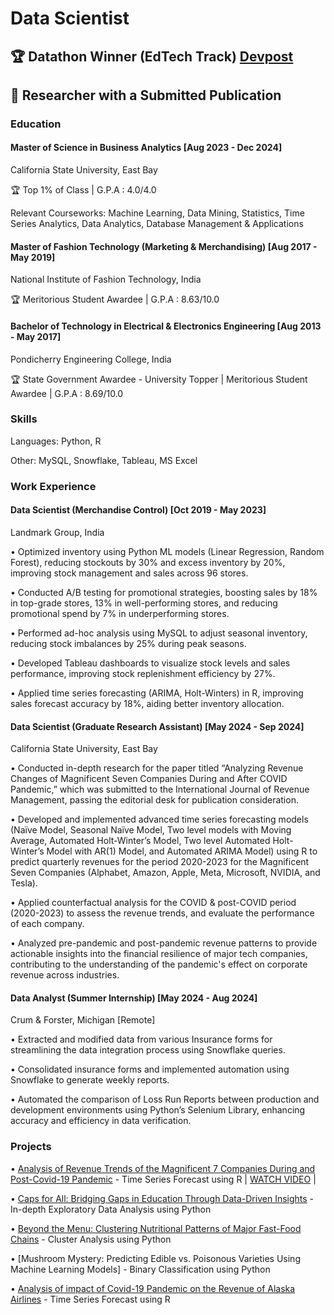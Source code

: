 
# Data Scientist
## 🏆 Datathon Winner (EdTech Track)  [Devpost](https://csueastbay-datathon-2024.devpost.com/project-gallery)         
## 🔬 Researcher with a Submitted Publication


### Education
#### Master of Science in Business Analytics  [Aug 2023 - Dec 2024]
California State University, East Bay

🏆 Top 1% of Class | G.P.A : 4.0/4.0

Relevant Courseworks: Machine Learning, Data Mining, Statistics, Time Series Analytics, Data Analytics, Database Management & Applications

#### Master of Fashion Technology (Marketing & Merchandising)  [Aug 2017 - May 2019]
National Institute of Fashion Technology, India

🏆 Meritorious Student Awardee | G.P.A : 8.63/10.0

#### Bachelor of Technology in Electrical & Electronics Engineering  [Aug 2013 - May 2017]
Pondicherry Engineering College, India

🏆 State Government Awardee - University Topper | Meritorious Student Awardee | G.P.A : 8.69/10.0

### Skills

Languages: Python, R 

Other: MySQL, Snowflake, Tableau, MS Excel

### Work Experience
#### Data Scientist (Merchandise Control) [Oct 2019 - May 2023]
Landmark Group, India

•	Optimized inventory using Python ML models (Linear Regression, Random Forest), reducing stockouts by 30% and excess inventory by 20%, improving stock management and sales across 96 stores.

•	Conducted A/B testing for promotional strategies, boosting sales by 18% in top-grade stores, 13% in well-performing stores, and reducing promotional spend by 7% in underperforming stores.

•	Performed ad-hoc analysis using MySQL to adjust seasonal inventory, reducing stock imbalances by 25% during peak seasons.

•	Developed Tableau dashboards to visualize stock levels and sales performance, improving stock replenishment efficiency by 27%.

•	Applied time series forecasting (ARIMA, Holt-Winters) in R, improving sales forecast accuracy by 18%, aiding better inventory allocation.

#### Data Scientist (Graduate Research Assistant) [May 2024 - Sep 2024]
California State University, East Bay

•	Conducted in-depth research for the paper titled “Analyzing Revenue Changes of Magnificent Seven Companies During and After COVID Pandemic,” which was submitted to the International Journal of Revenue Management, passing the editorial desk for publication consideration.

•	Developed and implemented advanced time series forecasting models (Naïve Model, Seasonal Naïve Model, Two level models with Moving Average, Automated Holt-Winter’s Model, Two level Automated Holt-Winter’s Model with AR(1) Model, and Automated ARIMA Model) using R to predict quarterly revenues for the period 2020-2023 for the Magnificent Seven Companies (Alphabet, Amazon, Apple, Meta, Microsoft, NVIDIA, and Tesla).

•	Applied counterfactual analysis for the COVID & post-COVID period (2020-2023) to assess the revenue trends, and evaluate the performance of each company.

•	Analyzed pre-pandemic and post-pandemic revenue patterns to provide actionable insights into the financial resilience of major tech companies, contributing to the understanding of the pandemic's effect on corporate revenue across industries.

#### Data Analyst (Summer Internship) [May 2024 - Aug 2024]
Crum & Forster, Michigan [Remote]

•	Extracted and modified data from various Insurance forms for streamlining the data integration process using Snowflake queries.

•	Consolidated insurance forms and implemented automation using Snowflake to generate weekly reports.

•	Automated the comparison of Loss Run Reports between production and development environments using Python’s Selenium Library, enhancing accuracy and efficiency in data verification.

### Projects


•	[Analysis of Revenue Trends of the Magnificent 7 Companies During and Post-Covid-19 Pandemic](https://github.com/harshini8-10/Magnificent7_Pandemic_RevenueAnalysis) - Time Series Forecast using R 
   | [WATCH VIDEO](https://youtu.be/QFhYwAtGUMQ?si=2vSNrMiRcu--jRH) |

•  [Caps for All: Bridging Gaps in Education Through Data-Driven Insights](https://github.com/harshini8-10/Caps-For-All) - In-depth Exploratory Data Analysis using Python

•	[Beyond the Menu: Clustering Nutritional Patterns of Major Fast-Food Chains](https://github.com/harshini8-10/FastFoodClustering) - Cluster Analysis using Python

•	[Mushroom Mystery: Predicting Edible vs. Poisonous Varieties Using Machine Learning Models] - Binary Classification using Python

•	[Analysis of impact of Covid-19 Pandemic on the Revenue of Alaska Airlines](https://github.com/harshini8-10/AlaskaAirlinesRevenueForecast) - Time Series Forecast using R





